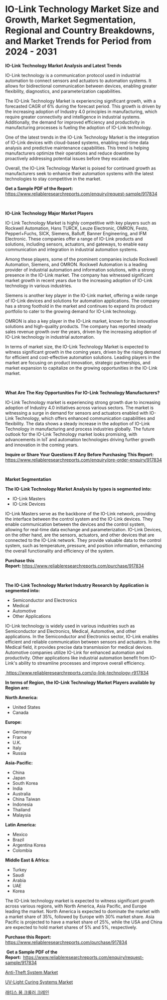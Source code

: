 <p><h1>IO-Link Technology Market Size and Growth, Market Segmentation, Regional and Country Breakdowns, and Market Trends for Period from 2024 -  2031</h1></p><p><strong>IO-Link Technology Market Analysis and Latest Trends</strong></p>
<p><p>IO-Link technology is a communication protocol used in industrial automation to connect sensors and actuators to automation systems. It allows for bidirectional communication between devices, enabling greater flexibility, diagnostics, and parameterization capabilities.</p><p>The IO-Link Technology Market is experiencing significant growth, with a forecasted CAGR of 6% during the forecast period. This growth is driven by the increasing adoption of Industry 4.0 principles in manufacturing, which require greater connectivity and intelligence in industrial systems. Additionally, the demand for improved efficiency and productivity in manufacturing processes is fueling the adoption of IO-Link technology.</p><p>One of the latest trends in the IO-Link Technology Market is the integration of IO-Link devices with cloud-based systems, enabling real-time data analysis and predictive maintenance capabilities. This trend is helping manufacturers optimize their operations and reduce downtime by proactively addressing potential issues before they escalate.</p><p>Overall, the IO-Link Technology Market is poised for continued growth as manufacturers seek to enhance their automation systems with the latest technologies to stay competitive in the market.</p></p>
<p><strong>Get a Sample PDF of the Report:&nbsp;</strong> <a href="https://www.reliableresearchreports.com/enquiry/request-sample/917834">https://www.reliableresearchreports.com/enquiry/request-sample/917834</a></p>
<p>&nbsp;</p>
<p><strong>IO-Link Technology Major Market Players</strong></p>
<p><p>IO-Link Technology Market is highly competitive with key players such as Rockwell Automation, Hans TURCK, Leuze Electronic, OMRON, Festo, Pepperl+Fuchs, SICK, Siemens, Balluff, Banner Engineering, and IFM Electronic. These companies offer a range of IO-Link products and solutions, including sensors, actuators, and gateways, to enable easy communication and integration in industrial automation systems.</p><p>Among these players, some of the prominent companies include Rockwell Automation, Siemens, and OMRON. Rockwell Automation is a leading provider of industrial automation and information solutions, with a strong presence in the IO-Link market. The company has witnessed significant market growth in recent years due to the increasing adoption of IO-Link technology in various industries.</p><p>Siemens is another key player in the IO-Link market, offering a wide range of IO-Link devices and solutions for automation applications. The company has a strong foothold in the market and continues to expand its product portfolio to cater to the growing demand for IO-Link technology.</p><p>OMRON is also a key player in the IO-Link market, known for its innovative solutions and high-quality products. The company has reported steady sales revenue growth over the years, driven by the increasing adoption of IO-Link technology in industrial automation.</p><p>In terms of market size, the IO-Link Technology Market is expected to witness significant growth in the coming years, driven by the rising demand for efficient and cost-effective automation solutions. Leading players in the market are focusing on product innovation, strategic partnerships, and market expansion to capitalize on the growing opportunities in the IO-Link market.</p></p>
<p>&nbsp;</p>
<p><strong>What Are The Key Opportunities For IO-Link Technology Manufacturers?</strong></p>
<p><p>IO-Link Technology market is experiencing strong growth due to increasing adoption of Industry 4.0 initiatives across various sectors. The market is witnessing a surge in demand for sensors and actuators enabled with IO-Link Technology, which offers enhanced communication capabilities and flexibility. The data shows a steady increase in the adoption of IO-Link Technology in manufacturing and process industries globally. The future outlook for the IO-Link Technology market looks promising, with advancements in IoT and automation technologies driving further growth and innovation in the coming years.</p></p>
<p><strong>Inquire or Share Your Questions If Any Before Purchasing This Report:</strong> <a href="https://www.reliableresearchreports.com/enquiry/pre-order-enquiry/917834">https://www.reliableresearchreports.com/enquiry/pre-order-enquiry/917834</a></p>
<p>&nbsp;</p>
<p><strong>Market Segmentation</strong></p>
<p><strong>The IO-Link Technology Market Analysis by types is segmented into:</strong></p>
<p><ul><li>IO-Link Masters</li><li>IO-Link Devices</li></ul></p>
<p><p>IO-Link Masters serve as the backbone of the IO-Link network, providing the interface between the control system and the IO-Link devices. They enable communication between the devices and the control system, allowing for real-time data exchange and parameterization. IO-Link Devices, on the other hand, are the sensors, actuators, and other devices that are connected to the IO-Link network. They provide valuable data to the control system, such as temperature, pressure, and position information, enhancing the overall functionality and efficiency of the system.</p></p>
<p><strong>Purchase this Report:&nbsp;</strong><a href="https://www.reliableresearchreports.com/purchase/917834">https://www.reliableresearchreports.com/purchase/917834</a></p>
<p>&nbsp;</p>
<p><strong>The IO-Link Technology Market Industry Research by Application is segmented into:</strong></p>
<p><ul><li>Semiconductor and Electronics</li><li>Medical</li><li>Automotive</li><li>Other Applications</li></ul></p>
<p><p>IO-Link technology is widely used in various industries such as Semiconductor and Electronics, Medical, Automotive, and other applications. In the Semiconductor and Electronics sector, IO-Link enables efficient and reliable communication between sensors and actuators. In the Medical field, it provides precise data transmission for medical devices. Automotive companies utilize IO-Link for enhanced automation and productivity. Other applications like industrial automation benefit from IO-Link's ability to streamline processes and improve overall efficiency.</p></p>
<p><a href="https://www.reliableresearchreports.com/io-link-technology-r917834">&nbsp;https://www.reliableresearchreports.com/io-link-technology-r917834</a></p>
<p><strong>In terms of Region, the IO-Link Technology Market Players available by Region are:</strong></p>
<p>
    <p> <strong> North America: </strong>
        <ul>
            <li>United States</li>
            <li>Canada</li>
        </ul>
        </p> 
    <p> <strong> Europe: </strong>
        <ul>
            <li>Germany</li>
            <li>France</li>
            <li>U.K.</li>
            <li>Italy</li>
            <li>Russia</li>
        </ul>
        </p> 
    <p> <strong> Asia-Pacific: </strong>
        <ul>
            <li>China</li>
            <li>Japan</li>
            <li>South Korea</li>
            <li>India</li>
            <li>Australia</li>
            <li>China Taiwan</li>
            <li>Indonesia</li>
            <li>Thailand</li>
            <li>Malaysia</li>
        </ul>
        </p> 
    <p> <strong> Latin America: </strong>
        <ul>
            <li>Mexico</li>
            <li>Brazil</li>
            <li>Argentina Korea</li>
            <li>Colombia</li>
        </ul>
        </p> 
    <p> <strong> Middle East & Africa: </strong>
        <ul>
            <li>Turkey</li>
            <li>Saudi</li>
            <li>Arabia</li>
            <li>UAE</li>
            <li>Korea</li>
        </ul>
    </p>
    </p>
<p><p>The IO-Link technology market is expected to witness significant growth across various regions, with North America, Asia Pacific, and Europe leading the market. North America is expected to dominate the market with a market share of 35%, followed by Europe with 30% market share. Asia Pacific is projected to have a market share of 25%, while the USA and China are expected to hold market shares of 5% and 5%, respectively.</p></p>
<p><strong>Purchase this Report: </strong><a href="https://www.reliableresearchreports.com/purchase/917834">https://www.reliableresearchreports.com/purchase/917834</a></p>
<p>&nbsp;<strong>Get a Sample PDF of the Report:&nbsp;&nbsp;</strong><a href="https://www.reliableresearchreports.com/enquiry/request-sample/917834">https://www.reliableresearchreports.com/enquiry/request-sample/917834</a></p>
<p><strong></strong></p>
<p><p><a href="https://www.linkedin.com/pulse/anti-theft-system-market-trends-analysis-forecasted-period-gujcf">Anti-Theft System Market</a></p><p><a href="https://www.linkedin.com/pulse/uv-light-curing-systems-market-key-successful-business-strategy-osske">UV-Light Curing Systems Market</a></p><p><a href="https://medium.com/@albinbrakus2023/%EB%A0%88%ED%8B%B0%EC%8A%A4-%EB%B6%90-%ED%81%AC%EB%A1%A4%EB%9F%AC-%ED%81%AC%EB%A0%88%EC%9D%B8-%EC%8B%9C%EC%9E%A5-%EA%B7%9C%EB%AA%A8-cagr-%ED%8A%B8%EB%A0%8C%EB%93%9C-2024-2030-17013df438c4">래티스 붐 크롤러 크레인</a></p></p>